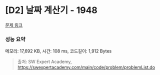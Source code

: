 # [D2] 날짜 계산기 - 1948 

[문제 링크](https://swexpertacademy.com/main/code/problem/problemDetail.do?contestProbId=AV5PnnU6AOsDFAUq) 

### 성능 요약

메모리: 17,692 KB, 시간: 108 ms, 코드길이: 1,912 Bytes



> 출처: SW Expert Academy, https://swexpertacademy.com/main/code/problem/problemList.do